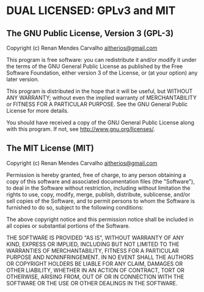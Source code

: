 DUAL LICENSED: GPLv3 and MIT
====

## The GNU Public License, Version 3 (GPL-3)

Copyright (c) Renan Mendes Carvalho <aitherios@gmail.com>

This program is free software: you can redistribute it and/or modify it under 
the terms of the GNU General Public License as published by the 
Free Software Foundation, either version 3 of the License, or (at your option) 
any later version.

This program is distributed in the hope that it will be useful, but 
WITHOUT ANY WARRANTY; without even the implied warranty of MERCHANTABILITY or 
FITNESS FOR A PARTICULAR PURPOSE.
See the GNU General Public License for more details.

You should have received a copy of the GNU General Public License along with 
this program.  If not, see <http://www.gnu.org/licenses/>.


## The MIT License (MIT)

Copyright (c) Renan Mendes Carvalho <aitherios@gmail.com>

Permission is hereby granted, free of charge, to any person obtaining a copy of
this software and associated documentation files (the "Software"), to deal in
the Software without restriction, including without limitation the rights to
use, copy, modify, merge, publish, distribute, sublicense, and/or sell copies of
the Software, and to permit persons to whom the Software is furnished to do so,
subject to the following conditions:

The above copyright notice and this permission notice shall be included in all
copies or substantial portions of the Software.

THE SOFTWARE IS PROVIDED "AS IS", WITHOUT WARRANTY OF ANY KIND, EXPRESS OR
IMPLIED, INCLUDING BUT NOT LIMITED TO THE WARRANTIES OF MERCHANTABILITY, FITNESS
FOR A PARTICULAR PURPOSE AND NONINFRINGEMENT. IN NO EVENT SHALL THE AUTHORS OR
COPYRIGHT HOLDERS BE LIABLE FOR ANY CLAIM, DAMAGES OR OTHER LIABILITY, WHETHER
IN AN ACTION OF CONTRACT, TORT OR OTHERWISE, ARISING FROM, OUT OF OR IN
CONNECTION WITH THE SOFTWARE OR THE USE OR OTHER DEALINGS IN THE SOFTWARE.
